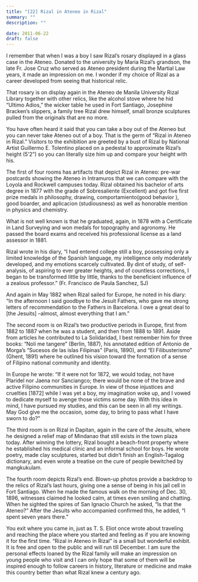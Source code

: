 ```yaml
---
title: "[22] Rizal in Ateneo in Rizal"
summary: ""
description: ""

date: 2011-06-22
draft: false
---
```


I remember that when I was a boy I saw Rizal’s rosary displayed in a glass case in the Ateneo. Donated to the university by Maria Rizal’s grandson, the late Fr. Jose Cruz who served as Ateneo president during the Martial Law years, it made an impression on me. I wonder if my choice of Rizal as a career developed from seeing that historical relic.

That rosary is on display again in the Ateneo de Manila University Rizal Library together with other relics, like the alcohol stove where he hid “Ultimo Adios,” the wicker table he used in Fort Santiago, Josephine Bracken’s slippers, a family tree Rizal drew himself, small bronze sculptures pulled from the originals that are no more.

You have often heard it said that you can take a boy out of the Ateneo but you can never take Ateneo out of a boy. That is the germ of “Rizal in Ateneo in Rizal.” Visitors to the exhibition are greeted by a bust of Rizal by National Artist Guillermo E. Tolentino placed on a pedestal to approximate Rizal’s height (5’2”) so you can literally size him up and compare your height with his.

The first of four rooms has artifacts that depict Rizal in Ateneo: pre-war postcards showing the Ateneo in Intramuros that we can compare with the Loyola and Rockwell campuses today. Rizal obtained his bachelor of arts degree in 1877 with the grade of Sobresaliente (Excellent) and got five first prize medals in philosophy, drawing, comportamiento(good behavior ), good boarder, and aplicacion (studiousness) as well as honorable mention in physics and chemistry.

What is not well known is that he graduated, again, in 1878 with a Certificate in Land Surveying and won medals for topography and agronomy. He passed the board exams and received his professional license as a land assessor in 1881.

Rizal wrote in his diary, “I had entered college still a boy, possessing only a limited knowledge of the Spanish language, my intelligence only moderately developed, and my emotions scarcely cultivated. By dint of study, of self-analysis, of aspiring to ever greater heights, and of countless corrections, I began to be transformed little by little, thanks to the beneficient influence of a zealous professor.” (Fr. Francisco de Paula Sanchez, SJ)

And again in May 1882 when Rizal sailed for Europe, he noted in his diary: “In the afternoon I said goodbye to the Jesuit Fathers, who gave me strong letters of recommendation to the Fathers in Barcelona. I owe a great deal to [the Jesuits] –almost, almost everything that I am.”

The second room is on Rizal’s two productive periods in Europe, first from 1882 to 1887 when he was a student, and then from 1888 to 1891. Aside from articles he contributed to La Solidaridad, I best remember him for three books: “Noli me tangere” (Berlin, 1887), his annotated edition of Antonio de Morga’s “Sucesos de las islas Filipinas” (Paris, 1890), and “El Filibusterismo” (Ghent, 1891) where he outlined his vision toward the formation of a sense of Filipino national community and identity.

In Europe he wrote: “If it were not for 1872, we would today, not have Plaridel nor Jaena nor Sanciangco; there would be none of the brave and active Filipino communities in Europe. In view of those injustices and cruelties [1872] while I was yet a boy, my imagination woke up, and I vowed to dedicate myself to avenge those victims some day. With this idea in mind, I have pursued my studies, and this can be seen in all my writings. May God give me the occasion, some day, to bring to pass what I have sworn to do?”

The third room is on Rizal in Dapitan, again in the care of the Jesuits, where he designed a relief map of Mindanao that still exists in the town plaza today. After winning the lottery, Rizal bought a beach-front property where he established his medical clinic and an informal school for boys. He wrote poetry, made clay sculptures, started but didn’t finish an English-Tagalog dictionary, and even wrote a treatise on the cure of people bewitched by mangkukulam.

The fourth room depicts Rizal’s end. Blown-up photos provide a backdrop to the relics of Rizal’s last hours, giving one a sense of being in his jail cell in Fort Santiago. When he made the famous walk on the morning of Dec. 30, 1896, witnesses claimed he looked calm, at times even smiling and chatting. When he sighted the spires of San Ignacio Church he asked, “Is that the Ateneo?” After the Jesuits who accompanied confirmed this, he added, “I spent seven years there.”

You exit where you came in, just as T. S. Eliot once wrote about traveling and reaching the place where you started and feeling as if you are knowing it for the first time. “Rizal in Ateneo in Rizal” is a small but wonderful exhibit. It is free and open to the public and will run till December. I am sure the personal effects loaned by the Rizal family will make an impression on young people who visit and I can only hope that some of them will be inspired enough to follow careers in history, literature or medicine and make this country better than what Rizal knew a century ago.
